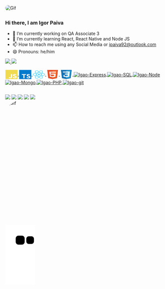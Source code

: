 <img align="center" alt="Gif" height="400" width="850" style="border-radius:50px;" display="block" src="https://giffiles.alphacoders.com/209/209343.gif">

##

### Hi there, I am Igor Paiva 

- 🔭 I’m currently working on QA Associate 3
- 🌱 I’m currently learning React, React Native and Node JS
- 📫 How to reach me using any Social Media or ipaiva92@outlook.com
- 😄 Pronouns: he/him

<div>
  <a href="https://github.com/Ipaiva92">
  <img height="180em" src="https://github-readme-stats.vercel.app/api?username=Ipaiva92&show_icons=true&theme=dracula&include_all_commit=true&count_private=true"/>
  <img height="180em" src="https://github-readme-stats.vercel.app/api/top-langs/?username=Ipaiva92&layout=compact&langs_count=16&theme=dracula"/>
</div>

<div style="display: inline_block"><br>
  <img align="center" alt="Igao-Js" height="30" width="40" src="https://raw.githubusercontent.com/devicons/devicon/master/icons/javascript/javascript-plain.svg">
  <img align="center" alt="Igao-Ts" height="30" width="40" src="https://raw.githubusercontent.com/devicons/devicon/master/icons/typescript/typescript-plain.svg">
  <img align="center" alt="Igao-React" height="30" width="40" src="https://raw.githubusercontent.com/devicons/devicon/master/icons/react/react-original.svg">
  <img align="center" alt="Igao-HTML" height="30" width="40" src="https://raw.githubusercontent.com/devicons/devicon/master/icons/html5/html5-original.svg">
  <img align="center" alt="Igao-CSS" height="30" width="40" src="https://raw.githubusercontent.com/devicons/devicon/master/icons/css3/css3-original.svg">
  <img align="center" alt="Igao-Express" height="30" width="40" src="https://cdn.jsdelivr.net/gh/devicons/devicon/icons/express/express-original.svg" />
  <img align="center" alt="Igao-SQL" height="30" width="40" src="https://cdn.jsdelivr.net/gh/devicons/devicon/icons/mysql/mysql-original.svg" />
  <img align="center" alt="Igao-Node" height="30" width="40" src="https://cdn.jsdelivr.net/gh/devicons/devicon/icons/nodejs/nodejs-original.svg" />
  <img align="center" alt="Igao-Mongo" height="30" width="40" src="https://cdn.jsdelivr.net/gh/devicons/devicon/icons/mongodb/mongodb-original.svg" />
  <img align="center" alt="Igao-PHP" height="30" width="40" src="https://cdn.jsdelivr.net/gh/devicons/devicon/icons/php/php-original.svg" />
  <img align="center" alt="Igao-git" height="30" width="40" src="https://cdn.jsdelivr.net/gh/devicons/devicon/icons/git/git-original.svg" />
</div>

   ##
 
<div> 
  <a href="https://instagram.com/igao_paiva" target="_blank"><img src="https://img.shields.io/badge/-Instagram-%23E4405F?style=for-the-badge&logo=instagram&logoColor=white" target="_blank"></a>
  <a href="mailto:ipaiva898@gmail.com"><img src="https://img.shields.io/badge/-Gmail-%23333?style=for-the-badge&logo=gmail&logoColor=white" target="_blank"></a>
  <a href="https://www.linkedin.com/in/igorpaiva-20/" target="_blank"><img src="https://img.shields.io/badge/-LinkedIn-%230077B5?style=for-the-badge&logo=linkedin&logoColor=white" target="_blank"></a>   
  <a href="https://discord.gg/PTSq54UK"><img src="https://img.shields.io/badge/Discord-7289DA?style=for-the-badge&logo=discord&logoColor=white" target="_blank"></a>
  <a href="https://www.facebook.com/igor.paivaaraujo.1/"><img src="https://img.shields.io/badge/Facebook-1877F2?style=for-the-badge&logo=facebook&logoColor=white" target="_blank"></a>
  <img align="right" alt="Gif" height="400" width="850" style="border-radius:50px;" display="block" src="https://giphy.com/embed/hkqefnFjn2MWVl6xvq">
</div>
  
  ##
  
   ![Snake Animation](https://github.com/FlaviaFalotico/FlaviaFalotico/blob/output/github-contribution-grid-snake.svg)
